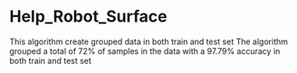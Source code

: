# Help_Robot_Surface
This algorithm create grouped data in both train and test set
The algorithm grouped a total of 72% of samples in the data with a 97.79% accuracy in both train and test set
